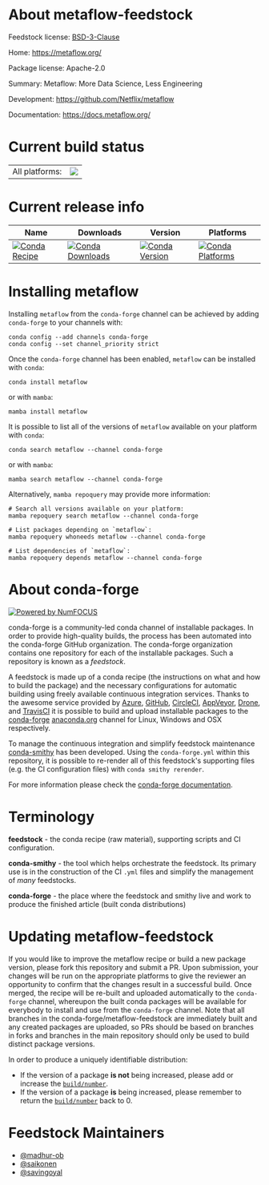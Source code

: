 About metaflow-feedstock
========================

Feedstock license: [BSD-3-Clause](https://github.com/conda-forge/metaflow-feedstock/blob/main/LICENSE.txt)

Home: https://metaflow.org/

Package license: Apache-2.0

Summary: Metaflow: More Data Science, Less Engineering

Development: https://github.com/Netflix/metaflow

Documentation: https://docs.metaflow.org/

Current build status
====================


<table><tr><td>All platforms:</td>
    <td>
      <a href="https://dev.azure.com/conda-forge/feedstock-builds/_build/latest?definitionId=8637&branchName=main">
        <img src="https://dev.azure.com/conda-forge/feedstock-builds/_apis/build/status/metaflow-feedstock?branchName=main">
      </a>
    </td>
  </tr>
</table>

Current release info
====================

| Name | Downloads | Version | Platforms |
| --- | --- | --- | --- |
| [![Conda Recipe](https://img.shields.io/badge/recipe-metaflow-green.svg)](https://anaconda.org/conda-forge/metaflow) | [![Conda Downloads](https://img.shields.io/conda/dn/conda-forge/metaflow.svg)](https://anaconda.org/conda-forge/metaflow) | [![Conda Version](https://img.shields.io/conda/vn/conda-forge/metaflow.svg)](https://anaconda.org/conda-forge/metaflow) | [![Conda Platforms](https://img.shields.io/conda/pn/conda-forge/metaflow.svg)](https://anaconda.org/conda-forge/metaflow) |

Installing metaflow
===================

Installing `metaflow` from the `conda-forge` channel can be achieved by adding `conda-forge` to your channels with:

```
conda config --add channels conda-forge
conda config --set channel_priority strict
```

Once the `conda-forge` channel has been enabled, `metaflow` can be installed with `conda`:

```
conda install metaflow
```

or with `mamba`:

```
mamba install metaflow
```

It is possible to list all of the versions of `metaflow` available on your platform with `conda`:

```
conda search metaflow --channel conda-forge
```

or with `mamba`:

```
mamba search metaflow --channel conda-forge
```

Alternatively, `mamba repoquery` may provide more information:

```
# Search all versions available on your platform:
mamba repoquery search metaflow --channel conda-forge

# List packages depending on `metaflow`:
mamba repoquery whoneeds metaflow --channel conda-forge

# List dependencies of `metaflow`:
mamba repoquery depends metaflow --channel conda-forge
```


About conda-forge
=================

[![Powered by
NumFOCUS](https://img.shields.io/badge/powered%20by-NumFOCUS-orange.svg?style=flat&colorA=E1523D&colorB=007D8A)](https://numfocus.org)

conda-forge is a community-led conda channel of installable packages.
In order to provide high-quality builds, the process has been automated into the
conda-forge GitHub organization. The conda-forge organization contains one repository
for each of the installable packages. Such a repository is known as a *feedstock*.

A feedstock is made up of a conda recipe (the instructions on what and how to build
the package) and the necessary configurations for automatic building using freely
available continuous integration services. Thanks to the awesome service provided by
[Azure](https://azure.microsoft.com/en-us/services/devops/), [GitHub](https://github.com/),
[CircleCI](https://circleci.com/), [AppVeyor](https://www.appveyor.com/),
[Drone](https://cloud.drone.io/welcome), and [TravisCI](https://travis-ci.com/)
it is possible to build and upload installable packages to the
[conda-forge](https://anaconda.org/conda-forge) [anaconda.org](https://anaconda.org/)
channel for Linux, Windows and OSX respectively.

To manage the continuous integration and simplify feedstock maintenance
[conda-smithy](https://github.com/conda-forge/conda-smithy) has been developed.
Using the ``conda-forge.yml`` within this repository, it is possible to re-render all of
this feedstock's supporting files (e.g. the CI configuration files) with ``conda smithy rerender``.

For more information please check the [conda-forge documentation](https://conda-forge.org/docs/).

Terminology
===========

**feedstock** - the conda recipe (raw material), supporting scripts and CI configuration.

**conda-smithy** - the tool which helps orchestrate the feedstock.
                   Its primary use is in the construction of the CI ``.yml`` files
                   and simplify the management of *many* feedstocks.

**conda-forge** - the place where the feedstock and smithy live and work to
                  produce the finished article (built conda distributions)


Updating metaflow-feedstock
===========================

If you would like to improve the metaflow recipe or build a new
package version, please fork this repository and submit a PR. Upon submission,
your changes will be run on the appropriate platforms to give the reviewer an
opportunity to confirm that the changes result in a successful build. Once
merged, the recipe will be re-built and uploaded automatically to the
`conda-forge` channel, whereupon the built conda packages will be available for
everybody to install and use from the `conda-forge` channel.
Note that all branches in the conda-forge/metaflow-feedstock are
immediately built and any created packages are uploaded, so PRs should be based
on branches in forks and branches in the main repository should only be used to
build distinct package versions.

In order to produce a uniquely identifiable distribution:
 * If the version of a package **is not** being increased, please add or increase
   the [``build/number``](https://docs.conda.io/projects/conda-build/en/latest/resources/define-metadata.html#build-number-and-string).
 * If the version of a package **is** being increased, please remember to return
   the [``build/number``](https://docs.conda.io/projects/conda-build/en/latest/resources/define-metadata.html#build-number-and-string)
   back to 0.

Feedstock Maintainers
=====================

* [@madhur-ob](https://github.com/madhur-ob/)
* [@saikonen](https://github.com/saikonen/)
* [@savingoyal](https://github.com/savingoyal/)

